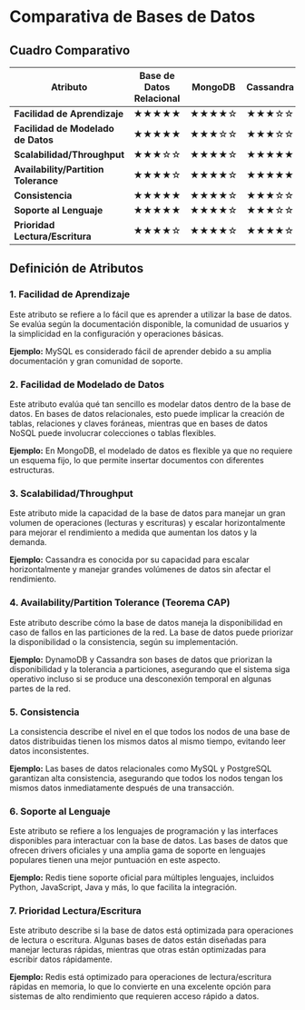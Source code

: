 # Comparativa de Bases de Datos

## Cuadro Comparativo

| Atributo                         | Base de Datos Relacional | MongoDB                | Cassandra             | Redis                   | DynamoDB               | AWS RDS                | Google Cloud SQL      |
|-----------------------------------|--------------------------|------------------------|-----------------------|-------------------------|------------------------|------------------------|-----------------------|
| **Facilidad de Aprendizaje**      | ★★★★★                    | ★★★★☆                  | ★★★☆☆                 | ★★★★☆                   | ★★★☆☆                  | ★★★★★                  | ★★★★★                 |
| **Facilidad de Modelado de Datos**| ★★★★★                    | ★★★☆☆                  | ★★★☆☆                 | ★★★☆☆                   | ★★★☆☆                  | ★★★★★                  | ★★★★★                 |
| **Scalabilidad/Throughput**       | ★★★☆☆                    | ★★★★☆                  | ★★★★★                 | ★★★★★                   | ★★★★★                  | ★★★★☆                  | ★★★★☆                 |
| **Availability/Partition Tolerance** | ★★★★☆                   | ★★★★☆                  | ★★★★★                 | ★★★☆☆                   | ★★★★★                  | ★★★★★                  | ★★★★★                 |
| **Consistencia**                 | ★★★★★                    | ★★★★☆                  | ★★★☆☆                 | ★★☆☆☆                   | ★★★☆☆                  | ★★★★★                  | ★★★★★                 |
| **Soporte al Lenguaje**          | ★★★★★                    | ★★★★☆                  | ★★★☆☆                 | ★★★★☆                   | ★★★☆☆                  | ★★★★★                  | ★★★★★                 |
| **Prioridad Lectura/Escritura**  | ★★★★☆                    | ★★★★☆                  | ★★★★☆                 | ★★★★★                   | ★★★★☆                  | ★★★★☆                  | ★★★★☆                 |

## Definición de Atributos

### 1. Facilidad de Aprendizaje
Este atributo se refiere a lo fácil que es aprender a utilizar la base de datos. Se evalúa según la documentación disponible, la comunidad de usuarios y la simplicidad en la configuración y operaciones básicas.

**Ejemplo:** MySQL es considerado fácil de aprender debido a su amplia documentación y gran comunidad de soporte.

### 2. Facilidad de Modelado de Datos
Este atributo evalúa qué tan sencillo es modelar datos dentro de la base de datos. En bases de datos relacionales, esto puede implicar la creación de tablas, relaciones y claves foráneas, mientras que en bases de datos NoSQL puede involucrar colecciones o tablas flexibles.

**Ejemplo:** En MongoDB, el modelado de datos es flexible ya que no requiere un esquema fijo, lo que permite insertar documentos con diferentes estructuras.

### 3. Scalabilidad/Throughput
Este atributo mide la capacidad de la base de datos para manejar un gran volumen de operaciones (lecturas y escrituras) y escalar horizontalmente para mejorar el rendimiento a medida que aumentan los datos y la demanda.

**Ejemplo:** Cassandra es conocida por su capacidad para escalar horizontalmente y manejar grandes volúmenes de datos sin afectar el rendimiento.

### 4. Availability/Partition Tolerance (Teorema CAP)
Este atributo describe cómo la base de datos maneja la disponibilidad en caso de fallos en las particiones de la red. La base de datos puede priorizar la disponibilidad o la consistencia, según su implementación.

**Ejemplo:** DynamoDB y Cassandra son bases de datos que priorizan la disponibilidad y la tolerancia a particiones, asegurando que el sistema siga operativo incluso si se produce una desconexión temporal en algunas partes de la red.

### 5. Consistencia
La consistencia describe el nivel en el que todos los nodos de una base de datos distribuidas tienen los mismos datos al mismo tiempo, evitando leer datos inconsistentes.

**Ejemplo:** Las bases de datos relacionales como MySQL y PostgreSQL garantizan alta consistencia, asegurando que todos los nodos tengan los mismos datos inmediatamente después de una transacción.

### 6. Soporte al Lenguaje
Este atributo se refiere a los lenguajes de programación y las interfaces disponibles para interactuar con la base de datos. Las bases de datos que ofrecen drivers oficiales y una amplia gama de soporte en lenguajes populares tienen una mejor puntuación en este aspecto.

**Ejemplo:** Redis tiene soporte oficial para múltiples lenguajes, incluidos Python, JavaScript, Java y más, lo que facilita la integración.

### 7. Prioridad Lectura/Escritura
Este atributo describe si la base de datos está optimizada para operaciones de lectura o escritura. Algunas bases de datos están diseñadas para manejar lecturas rápidas, mientras que otras están optimizadas para escribir datos rápidamente.

**Ejemplo:** Redis está optimizado para operaciones de lectura/escritura rápidas en memoria, lo que lo convierte en una excelente opción para sistemas de alto rendimiento que requieren acceso rápido a datos.
